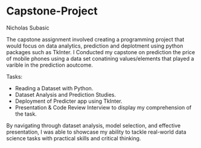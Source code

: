 # Capstone-Project

Nicholas Subasic

The capstone assignment involved creating a programming project that would focus on data analytics, prediction and deplotment using python packages such as TkInter. I Conducted my capstone on prediction the price of mobile phones using a data set conatining values/elements that played a varible in the prediction aoutcome.

Tasks:
  - Reading a Dataset with Python.
  - Dataset Analysis and Prediction Studies.
  - Deployment of Predicter app using TkInter.
  - Presentation & Code Review Interview to display my comprehension of the task.

By navigating through dataset analysis, model selection, and effective presentation, I was able to showcase my ability to tackle real-world data science tasks with practical skills and critical thinking.
